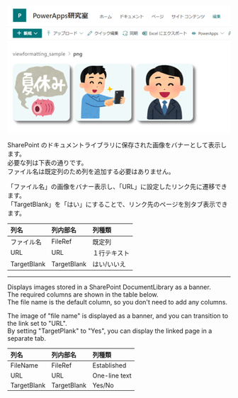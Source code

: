 ![images.png](https://github.com/KuramotoYu/SPO-List-Formatting/blob/master/view-formatting-samples/CustomeImage_tile/images.png)  
  
SharePoint のドキュメントライブラリに保存された画像をバナーとして表示します。  
必要な列は下表の通りです。  
ファイル名は既定列のため列を追加する必要はありません。  
  
「ファイル名」の画像をバナー表示し、「URL」に設定したリンク先に遷移できます。  
「TargetBlank」を「はい」にすることで、リンク先のページを別タブ表示できます。  
  
|列名|列内部名|列種類|
|:-----------------|:------------------|:------------------|
|ファイル名|FileRef|既定列|
|URL|URL|１行テキスト|
|TargetBlank|TargetBlank|はい/いいえ|  

---------------------------------------  
  
Displays images stored in a SharePoint DocumentLibrary as a banner.  
The required columns are shown in the table below.  
The file name is the default column, so you don't need to add any columns.  
  
The image of "file name" is displayed as a banner, and you can transition to the link set to "URL".   
By setting "TargetPlank" to "Yes", you can display the linked page in a separate tab.  
  
|列名|列内部名|列種類|
|:-----------------|:------------------|:------------------|
|FileName|FileRef|Established|
|URL|URL|One-line text|
|TargetBlank|TargetBlank|Yes/No|    
